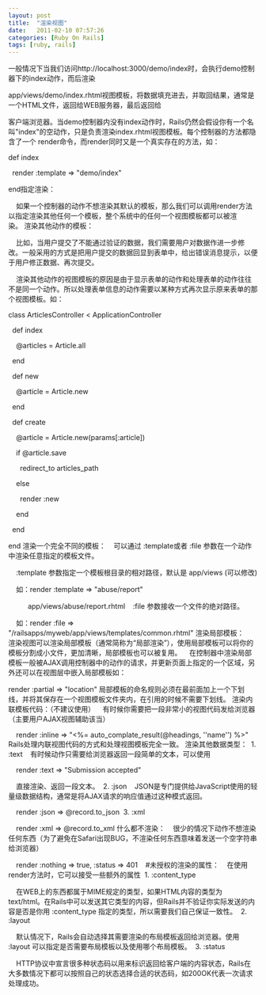 ```yaml
---
layout: post
title:  "渲染视图"
date:   2011-02-10 07:57:26
categories: [Ruby On Rails]
tags: [ruby, rails]
---
```


一般情况下当我们访问http://localhost:3000/demo/index时，会执行demo控制器下的index动作，而后渲染

app/views/demo/index.rhtml视图模板，将数据填充进去，并取回结果，通常是一个HTML文件，返回给WEB服务器，最后返回给

客户端浏览器。当demo控制器内没有index动作时，Rails仍然会假设你有一个名叫"index"的空动作，只是负责渲染index.rhtml视图模板。每个控制器的方法都隐含了一个 render命令，而render同时又是一个真实存在的方法，如：

def index

  render :template => "demo/index"

end指定渲染：

    如果一个控制器的动作不想渲染其默认的模板，那么我们可以调用render方法以指定渲染其他任何一个模板，整个系统中的任何一个视图模板都可以被渲染。 渲染其他动作的模板：

    比如，当用户提交了不能通过验证的数据，我们需要用户对数据作进一步修改。一般采用的方式是把用户提交的数据回显到表单中，给出错误消息提示，以便于用户修正数据、再次提交。

    渲染其他动作的视图模板的原因是由于显示表单的动作和处理表单的动作往往不是同一个动作。所以处理表单信息的动作需要以某种方式再次显示原来表单的那个视图模板。如：

class ArticlesController < ApplicationController

  def index

    @articles = Article.all

  end

  def new

    @article = Article.new

  end

  def create

    @article = Article.new(params[:article])

    if @article.save

      redirect_to articles_path

    else

      render :new

    end

  end 

end 渲染一个完全不同的模板：    可以通过 :template或者 :file 参数在一个动作中渲染任意指定的模板文件。

    :template 参数指定一个模板根目录的相对路径，默认是 app/views (可以修改)

    如：render :template => "abuse/report"

          app/views/abuse/report.rhtml    :file 参数接收一个文件的绝对路径。

    如：render :file => "/railsapps/myweb/app/views/templates/common.rhtml" 渲染局部模板：    渲染视图可以渲染局部模板（通常简称为“局部渲染”），使用局部模板可以将你的模板分割成小文件，更加清晰，局部模板也可以被复用。    在控制器中渲染局部模板一般被AJAX调用控制器中的动作的请求，并更新页面上指定的一个区域，另外还可以在视图层中嵌入局部模板如：

render :partial => "location" 局部模板的命名规则必须在最前面加上一个下划线，并将其保存在一个视图模板文件夹内，在引用的时候不需要下划线。 渲染内联模板代码：（不建议使用）    有时候你需要把一段非常小的视图代码发给浏览器（主要用户AJAX视图辅助该当）

    render :inline => "<%= auto_complate_result(@headings, ''name'') %>"  Rails处理内联视图代码的方式和处理视图模板完全一致。 渲染其他数据类型：  1. :text    有时候动作只需要给浏览器返回一段简单的文本，可以使用

    render :text => "Submission accepted"

    直接渲染、返回一段文本。  2. :json    JSON是专门提供给JavaScript使用的轻量级数据结构，通常是将AJAX请求的响应值通过这种模式返回。

    render :json => @record.to_json  3. :xml

    render :xml => @record.to_xml 什么都不渲染：    很少的情况下动作不想渲染任何东西（为了避免在Safari出现BUG，不渲染任何东西意味着发送一个空字符串给浏览器）

    render :nothing => true, :status => 401    #未授权的渲染的属性：    在使用render方法时，它可以接受一些额外的属性  1. :content_type

    在WEB上的东西都属于MIME规定的类型，如果HTML内容的类型为text/html。在Rails中可以发送其它类型的内容，但Rails并不验证你实际发送的内容是否是你用 :content_type 指定的类型，所以需要我们自己保证一致性。  2. :layout

    默认情况下，Rails会自动选择其需要渲染的布局模板返回给浏览器。使用 :layout 可以指定是否需要布局模板以及使用哪个布局模板。  3. :status

    HTTP协议中宣言很多种状态码以用来标识返回给客户端的内容状态，Rails在大多数情况下都可以按照自己的状态选择合适的状态码，如200OK代表一次请求处理成功。